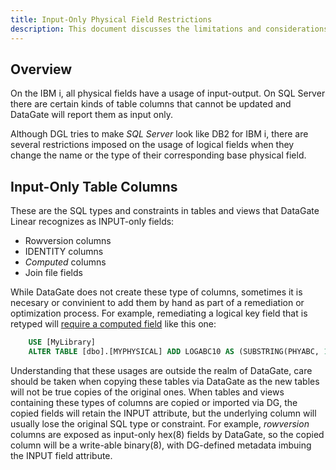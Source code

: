 ```yaml
---
title: Input-Only Physical Field Restrictions
description: This document discusses the limitations and considerations for using input-only physical fields in database design, including their impact on data integrity and application functionality.
---
```


## Overview

On the IBM i, all physical fields have a usage of input-output. On SQL Server there are certain kinds of table columns that cannot be updated and DataGate will report them as input only.


Although DGL tries to make _SQL Server_ look like DB2 for IBM i, there are several restrictions imposed on the usage of logical fields when they change the name or the type of their corresponding base physical field.  


## Input-Only Table Columns

These are the SQL types and constraints in tables and views that DataGate Linear recognizes as INPUT-only fields:

 - Rowversion columns
 - IDENTITY columns
 - *Computed* columns
 - Join file fields

While DataGate does not create these type of columns, sometimes it is necesary or convinient to add them by hand as part of a remediation or optimization process.  For example, remediating a logical key field that is retyped will [require a computed field](mssql-logical-field-restriction.html) like this one:

```SQL
    USE [MyLibrary]
    ALTER TABLE [dbo].[MYPHYSICAL] ADD LOGABC10 AS (SUBSTRING(PHYABC, 1, 10))  PERSISTED
```

Understanding that these usages are outside the realm of DataGate, care should be taken when copying these tables via DataGate as the new tables will not be true copies of the original ones. When tables and views containing these types of columns are copied or imported via DG, the copied fields will retain the INPUT attribute, but the underlying column will usually lose the original SQL type or constraint.  For example, *rowversion* columns are exposed as input-only hex(8) fields by DataGate, so the copied column will be a write-able binary(8), with DG-defined metadata imbuing the INPUT field attribute.
